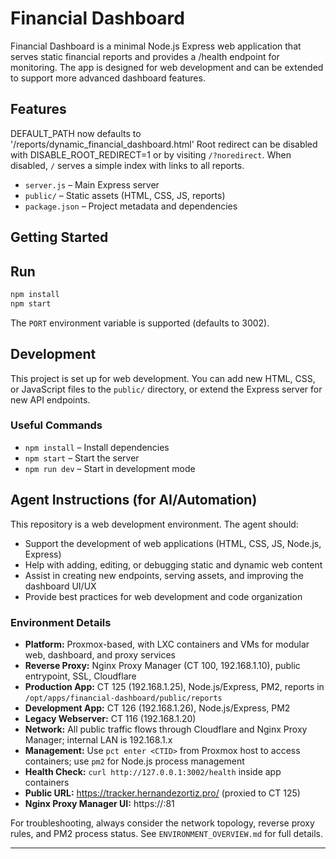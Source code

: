 # Financial Dashboard


Financial Dashboard is a minimal Node.js Express web application that serves static financial reports and provides a /health endpoint for monitoring. The app is designed for web development and can be extended to support more advanced dashboard features.

## Features


 DEFAULT_PATH now defaults to '/reports/dynamic_financial_dashboard.html'
 Root redirect can be disabled with DISABLE_ROOT_REDIRECT=1 or by visiting `/?noredirect`. When disabled, `/` serves a simple index with links to all reports.

- `server.js` – Main Express server
- `public/` – Static assets (HTML, CSS, JS, reports)
- `package.json` – Project metadata and dependencies

## Getting Started

## Run

```bash
npm install
npm start
```


The `PORT` environment variable is supported (defaults to 3002).

## Development

This project is set up for web development. You can add new HTML, CSS, or JavaScript files to the `public/` directory, or extend the Express server for new API endpoints.

### Useful Commands

- `npm install` – Install dependencies
- `npm start` – Start the server
- `npm run dev` – Start in development mode

## Agent Instructions (for AI/Automation)

This repository is a web development environment. The agent should:

- Support the development of web applications (HTML, CSS, JS, Node.js, Express)
- Help with adding, editing, or debugging static and dynamic web content
- Assist in creating new endpoints, serving assets, and improving the dashboard UI/UX
- Provide best practices for web development and code organization

### Environment Details

- **Platform:** Proxmox-based, with LXC containers and VMs for modular web, dashboard, and proxy services
- **Reverse Proxy:** Nginx Proxy Manager (CT 100, 192.168.1.10), public entrypoint, SSL, Cloudflare
- **Production App:** CT 125 (192.168.1.25), Node.js/Express, PM2, reports in `/opt/apps/financial-dashboard/public/reports`
- **Development App:** CT 126 (192.168.1.26), Node.js/Express, PM2
- **Legacy Webserver:** CT 116 (192.168.1.20)
- **Network:** All public traffic flows through Cloudflare and Nginx Proxy Manager; internal LAN is 192.168.1.x
- **Management:** Use `pct enter <CTID>` from Proxmox host to access containers; use `pm2` for Node.js process management
- **Health Check:** `curl http://127.0.0.1:3002/health` inside app containers
- **Public URL:** https://tracker.hernandezortiz.pro/ (proxied to CT 125)
- **Nginx Proxy Manager UI:** https://<proxy-ip>:81

For troubleshooting, always consider the network topology, reverse proxy rules, and PM2 process status. See `ENVIRONMENT_OVERVIEW.md` for full details.

----
